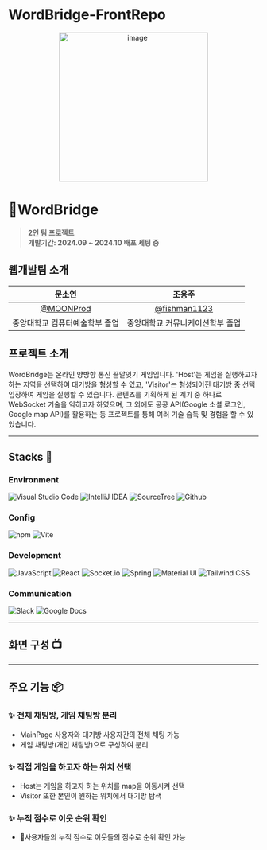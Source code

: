 # WordBridge-FrontRepo

<div align="center">
  <img width="300" alt="image" src="https://github.com/user-attachments/assets/8f226fda-9cdc-4a55-af56-644165a4dca0">
</div>

# WordBridge
> **2인 팀 프로젝트** <br/> **개발기간: 2024.09 ~ 2024.10 배포 세팅 중**

## 웹개발팀 소개

|      문소연       |          조용주         |                                                                                                             
| :------------------------------------------------------------------------------: | :---------------------------------------------------------------------------------------------------------------------------------------------------: |
|   [@MOONProd](https://github.com/MOONProd)   |    [@fishman1123](https://github.com/fishman1123)  |
| 중앙대학교 컴퓨터예술학부 졸업 | 중앙대학교 커뮤니케이션학부 졸업 |

## 프로젝트 소개

WordBridge는 온라인 양방향 통신 끝말잇기 게임입니다. 'Host'는 게임을 실행하고자 하는 지역을 선택하여 대기방을 형성할 수 있고, 'Visitor'는 형성되어진 대기방 중 선택 입장하여 게임을 실행할 수 있습니다.
콘텐츠를 기획하게 된 계기 중 하나로 WebSocket 기술을 익히고자 하였으며, 그 외에도 공공 API(Google 소셜 로그인, Google map API)를 활용하는 등 프로젝트를 통해 여러 기술 습득 및 경험을 할 수 있었습니다.

---

## Stacks 🧐

### Environment
![Visual Studio Code](https://img.shields.io/badge/Visual%20Studio%20Code-007ACC?style=for-the-badge&logo=Visual%20Studio%20Code&logoColor=white)
![IntelliJ IDEA](https://img.shields.io/badge/Intellij%20IDEA-000000?style=for-the-badge&logo=IntelliJ%20IDEA&logoColor=white)
![SourceTree](https://img.shields.io/badge/Sourcetree-0052CC?style=for-the-badge&logo=SourceTree&logoColor=white)
![Github](https://img.shields.io/badge/GitHub-181717?style=for-the-badge&logo=GitHub&logoColor=white)             

### Config
![npm](https://img.shields.io/badge/npm-CB3837?style=for-the-badge&logo=npm&logoColor=white) 
![Vite](https://img.shields.io/badge/Vite-646CFF?style=for-the-badge&logo=Vite&logoColor=white)        

### Development
![JavaScript](https://img.shields.io/badge/JavaScript-F7DF1E?style=for-the-badge&logo=Javascript&logoColor=white)
![React](https://img.shields.io/badge/React-20232A?style=for-the-badge&logo=react&logoColor=61DAFB)
![Socket.io](https://img.shields.io/badge/Socket.io-010101?style=for-the-badge&logo=Socket.io&logoColor=white)
![Spring](https://img.shields.io/badge/Spring-6DB33F?style=for-the-badge&logo=Spring&logoColor=white)
![Material UI](https://img.shields.io/badge/Material%20UI-007FFF?style=for-the-badge&logo=MUI&logoColor=white)
![Tailwind CSS](https://img.shields.io/badge/Tailwind%20CSS-06B6D4?style=for-the-badge&logo=Tailwind%20CSS&logoColor=white)

### Communication
![Slack](https://img.shields.io/badge/Slack-4A154B?style=for-the-badge&logo=Slack&logoColor=white)
![Google Docs](https://img.shields.io/badge/Google%20Docs-4285F4?style=for-the-badge&logo=Google%20Docs&logoColor=white)

---

## 화면 구성 📺


---
## 주요 기능 📦

### ✨ 전체 채팅방, 게임 채팅방 분리
- MainPage 사용자와 대기방 사용자간의 전체 채팅 가능
- 게임 채팅방(개인 채팅방)으로 구성하여 분리

### ✨ 직접 게임을 하고자 하는 위치 선택
- Host는 게임을 하고자 하는 위치를 map을 이동시켜 선택
- Visitor 또한 본인이 원하는 위치에서 대기방 탐색

### ✨ 누적 점수로 이웃 순위 확인 
- 사용자들의 누적 점수로 이웃들의 점수로 순위 확인 가능
